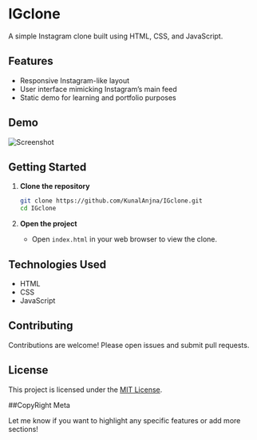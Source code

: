 
# IGclone

A simple Instagram clone built using HTML, CSS, and JavaScript.

## Features

- Responsive Instagram-like layout
- User interface mimicking Instagram’s main feed
- Static demo for learning and portfolio purposes

## Demo

![Screenshot](screenshot.png) <!-- Add a screenshot of your project here. Replace with actual file if available. -->

## Getting Started

1. **Clone the repository**
   ```bash
   git clone https://github.com/KunalAnjna/IGclone.git
   cd IGclone
   ```

2. **Open the project**
   - Open `index.html` in your web browser to view the clone.

## Technologies Used

- HTML
- CSS
- JavaScript

## Contributing

Contributions are welcome! Please open issues and submit pull requests.

## License

This project is licensed under the [MIT License](LICENSE).

##CopyRight 
Meta

Let me know if you want to highlight any specific features or add more sections!
